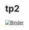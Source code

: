 # tp2
[![Binder](https://mybinder.org/badge_logo.svg)](https://mybinder.org/v2/gh/ChadouEmna/tp2/main?labpath=tp2.ipynb)
